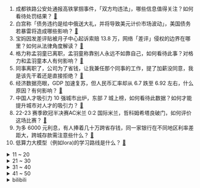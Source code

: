 1. 成都铁路公安处通报高铁掌掴事件，「双方均违法」，哪些信息值得关注？如何看待处罚结果？ [:link:](https://www.zhihu.com/question/600231053)
2. 白宫称「债务违约是给中俄送大礼，并将导致美元计价市场波动」，美国债务若暴雷将造成哪些影响？ [:link:](https://www.zhihu.com/question/600142968)
3. 宝妈因发差评贴被月子中心起诉索赔 13.8 万，网络「差评」侵权的边界在哪里？如何从法律角度解读？ [:link:](https://www.zhihu.com/question/600037541)
4. 格力称孟羽童已离职，孟羽童称靠别人永远不如靠自己，如何看待此事？对格力和孟羽童本人有何影响？ [:link:](https://www.zhihu.com/question/600183353)
5. 同事离职了，公司为了省钱，让我兼任那个同事的工作，提了加薪没同意，我是该先干着还是直接拒绝？ [:link:](https://www.zhihu.com/question/599903404)
6. 经济数据亮眼，GDP 加速复苏，但人民币汇率却从 6.7 跌至 6.92 左右，什么原因？有何影响？ [:link:](https://www.zhihu.com/question/600191973)
7. 中国人才吸引力 10 强城市出炉，东部 7 城上榜，如何看待此数据？如何才能提升城市对人才的吸引力？ [:link:](https://www.zhihu.com/question/600205367)
8. 22-23 赛季欧冠半决赛AC米兰 0:2 国际米兰，哲科姆希塔良破门，如何评价这场比赛？ [:link:](https://www.zhihu.com/question/600285081)
9. 为多 6000 元利息，有人捧着几十万跨省存钱，同一家银行在不同地区利率差距大，跨城存款需注意些什么？ [:link:](https://www.zhihu.com/question/600191156)
10. 低算力大模型（例如lora)的学习路线是什么？ [:link:](https://www.zhihu.com/question/593383416)
<details>
<summary>11 ~ 20</summary>

11. 如果人人每只手都有 7 根手指，是不是十四进制就是最流行的了？ [:link:](https://www.zhihu.com/question/397602493)
12. 请问米哈游新游戏《崩坏：星穹铁道》的流水怎么样，相当爆火吗？ [:link:](https://www.zhihu.com/question/600047031)
13. 未来，哪个行业比较吃香？ [:link:](https://www.zhihu.com/question/324178166)
14. 0~50哪个数字最容易被忽视？ [:link:](https://www.zhihu.com/question/593868136)
15. 《银河护卫队 3》为什么都在说是系列终章，彩蛋不是说星爵还回归吗? [:link:](https://www.zhihu.com/question/599622964)
16. 湖南农民自家承包种植的 1.5 亩生姜被部门铲除，治理耕地「非粮化」痛点怎么破？ [:link:](https://www.zhihu.com/question/599970016)
17. 妈妈错怪孩子该怎样道歉？ [:link:](https://www.zhihu.com/question/600215497)
18. 深圳去年常住人口减少 1.98 万，近 43 年以来人口首次下降，哪些原因导致的？ [:link:](https://www.zhihu.com/question/600119191)
19. 和男朋友谈了八年，他父母今年一直催结婚，又不买房怎么办? [:link:](https://www.zhihu.com/question/594601361)
20. 《漫长的季节》傅卫军为什么可以活到 2016 年？ [:link:](https://www.zhihu.com/question/599888430)
</details>
<details>
<summary>21 ~ 30</summary>

21. 2023 季中冠军赛 T1 3:0 速通 MAD 晋级胜者组，如何评价这场比赛？ [:link:](https://www.zhihu.com/question/600223746)
22. 为什么总是觉得自己不配得到所有美好的东西？ [:link:](https://www.zhihu.com/question/300322420)
23. Aespa 新歌《Spicy》怎么样？ [:link:](https://www.zhihu.com/question/599723522)
24. 世界是由“弦”组成的吗？ [:link:](https://www.zhihu.com/question/598230550)
25. 法考只看法条可以吗? [:link:](https://www.zhihu.com/question/396284350)
26. 如何理解电影《霸王别姬》中那句：蝶衣，你可真是不疯魔不成活啊？ [:link:](https://www.zhihu.com/question/318187309)
27. 大一大二可以为考研做什么准备？ [:link:](https://www.zhihu.com/question/59611334)
28. 日漫、日偶中为什么那么喜欢打造「大小姐」的人设？ [:link:](https://www.zhihu.com/question/592595315)
29. 天舟六号货运飞船发射成功，将完成什么任务？会给我国航天发展带来哪些改变？ [:link:](https://www.zhihu.com/question/599752541)
30. 以中国人用水习惯，什么才算「好水质」？有哪些值得关注的科学原理？ [:link:](https://www.zhihu.com/question/599927358)
</details>
<details>
<summary>31 ~ 40</summary>

31. 如何看待罗翔谈女子遭掌掴还手被判定互殴，称「各打五十大板，似乎不合法也不合理」？ [:link:](https://www.zhihu.com/question/600112504)
32. 全球最大的硬木纸浆生产商苏萨诺拟用人民币对华交易，如何看待该公司这一举措？ [:link:](https://www.zhihu.com/question/600119183)
33. 如何评价5月10号发布的尼康Z8微单相机？首发价格27999元，是否值得购买？ [:link:](https://www.zhihu.com/question/600243522)
34. 宋江如果抢民女，李逵就杀宋江，董平抢程小姐作妻，李逵为何不管？ [:link:](https://www.zhihu.com/question/599888719)
35. 听说玩游戏设置调整要遵循「先保帧率再保分辨率，最后调画质」这句话，是真的吗？ [:link:](https://www.zhihu.com/question/599358325)
36. 游客进深圳大学参观被拦，质问「纳税人为什么不让进」，高校校园是否应该对外开放？ [:link:](https://www.zhihu.com/question/599787027)
37. 陪审团裁定特朗普曾对女作家进行性虐待和殴打，特朗普律师称将提出上诉，如何看待此事？ [:link:](https://www.zhihu.com/question/600094131)
38. 你有想过你因为什么要存钱吗？ [:link:](https://www.zhihu.com/question/597509892)
39. 长期的压力和紧张的工作环境可能会导致职业倦怠和身体问题，应如何平衡？「gap day」在执行上可行吗？ [:link:](https://www.zhihu.com/question/600119712)
40. 美国 4 月 CPI 同比上升 4.9%，连续第十次下降，为 2021 年 4 月以来新低，如何解读？ [:link:](https://www.zhihu.com/question/600244904)
</details>
<details>
<summary>41 ~ 50</summary>

41. 杭州女生地铁上隔空收到不雅照，警方提醒「务必保留好证据及时报警」，隔空投送还有哪些风险？ [:link:](https://www.zhihu.com/question/600095444)
42. 如何看待好莱坞编剧拒绝「给 AI 打工」，集体罢工抗议？编剧岗位会被 AI 替代吗？ [:link:](https://www.zhihu.com/question/599893667)
43. 行测资料分析怎么算的又快又准? [:link:](https://www.zhihu.com/question/598601198)
44. 刚刚确定关系不久，马上到 520 了，我该送什么礼物比较合适呢？ [:link:](https://www.zhihu.com/question/458600856)
45. 国内有哪些「冷门，但值得一去」的海岛？ [:link:](https://www.zhihu.com/question/599273139)
46. 如何评价《银河护卫队 3》？ [:link:](https://www.zhihu.com/question/599784522)
47. 看球不是很久，想了解一下曼城这支球队目前最大的短板是什么？ [:link:](https://www.zhihu.com/question/596639865)
48. 22-23 赛季 CBA 总决赛G2辽宁再胜浙江，赵继伟 21+9，如何评价这场比赛？ [:link:](https://www.zhihu.com/question/600231147)
49. 都说做科研要经得起冷板凳，面对压力和付出，作为科研人的你能坚持多久？ [:link:](https://www.zhihu.com/question/582441701)
50. 银行通知存款、协定存款利率加点上限迎来约束，这意味着什么？将带来哪些影响？ [:link:](https://www.zhihu.com/question/600244772)
</details><details>
<summary>bilibili</summary>

</details>